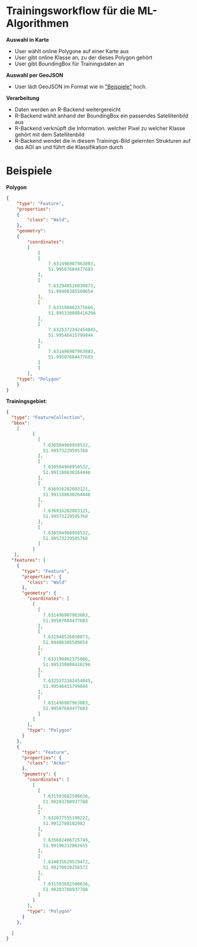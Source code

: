 # Trainingsworkflow für die ML-Algorithmen


**Auswahl in Karte**
- User wählt online Polygone auf einer Karte aus
- User gibt online Klasse an, zu der dieses Polygon gehört
- User gibt BoundingBox für Trainingsdaten an

**Auswahl per GeoJSON**
- User lädt GeoJSON im Format wie in ["Beispiele"](#beispiele) hoch.

**Verarbeitung**
- Daten werden an R-Backend weitergereicht
- R-Backend wählt anhand der BoundingBox ein passendes Satellitenbild aus
- R-Backend verknüpft die Information. welcher Pixel zu welcher Klasse gehört mit dem Satellitenbild
- R-Backend wendet die in diesem Trainings-Bild gelernten Strukturen auf das AOI an und führt die Klassifikation durch

# Beispiele

**Polygon**

```json
{
    "type": "Feature",
    "properties": 
    {
        "class": "Wald",
    },
    "geometry": 
    {
        "coordinates": 
        [
            [
            [
                7.631496907963083,
                51.99507684477683
            ],
            [
                7.632948526030873,
                51.99406385589654
            ],
            [
                7.633190462375666,
                51.995330088416296
            ],
            [
                7.6325372342454045,
                51.99546415799844
            ],
            [
                7.631496907963083,
                51.99507684477683
            ]
            ]
        ],
    "type": "Polygon"
    }
}
```

**Trainingsgebiet**:

```json
{
  "type": "FeatureCollection",
  "bbox": 
    [
          [
            [
              7.630504968950532,
              51.99573229595768
            ],
            [
              7.630504968950532,
              51.991188630264446
            ],
            [
              7.636916282083121,
              51.991188630264446
            ],
            [
              7.636916282083121,
              51.99573229595768
            ],
            [
              7.630504968950532,
              51.99573229595768
            ]
          ]
   ],
  "features": [
    {
      "type": "Feature",
      "properties": {
        "class": "Wald"
      },
      "geometry": {
        "coordinates": [
          [
            [
              7.631496907963083,
              51.99507684477683
            ],
            [
              7.632948526030873,
              51.99406385589654
            ],
            [
              7.633190462375666,
              51.995330088416296
            ],
            [
              7.6325372342454045,
              51.99546415799844
            ],
            [
              7.631496907963083,
              51.99507684477683
            ]
          ]
        ],
        "type": "Polygon"
      }
    },
    {
      "type": "Feature",
      "properties": {
        "class": "Acker"
      },
      "geometry": {
        "coordinates": [
          [
            [
              7.631593682500636,
              51.99203780937788
            ],
            [
              7.632077555190222,
              51.9912780182982
            ],
            [
              7.635682406725749,
              51.99196332062655
            ],
            [
              7.634835629519472,
              51.99270820256572
            ],
            [
              7.631593682500636,
              51.99203780937788
            ]
          ]
        ],
        "type": "Polygon"
      }
    },
    
  ]
}
```